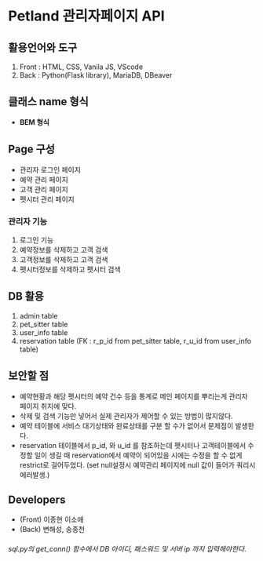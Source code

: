 # Petland 관리자페이지 API

## **활용언어와 도구**

1. Front : HTML, CSS, Vanila JS, VScode
2. Back : Python(Flask library), MariaDB, DBeaver

## **클래스 name 형식**

- **BEM 형식**

## **Page 구성**

- 관리자 로그인 페이지
- 예약 관리 페이지
- 고객 관리 페이지
- 펫시터 관리 페이지

### **관리자 기능**

1. 로그인 기능
2. 예약정보를 삭제하고 고객 검색
3. 고객정보를 삭제하고 고객 검색
4. 펫시터정보를 삭제하고 펫시터 검색

## **DB 활용**

1. admin table
2. pet_sitter table
3. user_info table
4. reservation table (FK : r_p_id from pet_sitter table,
   r_u_id from user_info table)

## **보안할 점**

- 예약현황과 해당 펫시터의 예약 건수 등을 통계로 메인 페이지를 뿌리는게 관리자 페이지 취지에 맞다.
- 삭제 및 검색 기능만 넣어서 실제 관리자가 제어할 수 있는 방법이 많지않다.
- 예약 테이블에 서비스 대기상태와 완료상태를 구분 할 수가 없어서 문제점이 발생한다.
- reservation 테이블에서 p_id, 와 u_id 를 참조하는데 펫시터나 고객테이블에서 수정할 일이 생길 때 reservation에서 예약이 되어있을 시에는 수정을 할 수 없게 restrict로 걸어두었다. (set null설정시 예약관리 페이지에 null 값이 들어가 쿼리시 에러발생.)

## **Developers**

- (Front) 이종현 이소애
- (Back) 변해성, 송종천

###### sql.py의 get_conn() 함수에서 DB 아이디, 패스워드 및 서버 ip 까지 입력해야한다.